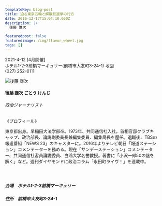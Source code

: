 ```yaml
---
templateKey: blog-post
title: 迫る東京五輪と解散総選挙の行方
date: 2016-12-17T15:04:10.000Z
description: |+
  後藤 謙次

featuredpost: false
featuredimage: /img/flavor_wheel.jpg
tags: []
---
```

2021-4-12 \[4月開催]<br />
ホテル1-2-3前橋マーキュリー(前橋市大友町3-24-1)    地図<br />
(027) 252-0111<br  />

![後藤 謙次](/img/04-1x.jpg "後藤 謙次 ごとう けんじ")

#### **後藤 謙次 ごとう けんじ<br />**

###### 政治ジャーナリスト<br />

《プロフィール》

東京都出身。早稲田大法学部卒。1973年、共同通信社入社。首相官邸クラブキャップ、政治部長、論説副委員長兼編集委員、編集局長を歴任。退職後、TBSの報道番組「NEWS 23」のキャスターに。2016年よりテレビ朝日「報道ステーション」コメンテーターを務める。現在「サンデーステーション」コメンテーター、共同通信社客員論説委員、白鴎大学名誉教授。著書に「小沢一郎50の謎を解く」など。週刊ダイヤモンドに政治コラム「永田町ライヴ！」を連載中。

##### <br />

##### 会場　ホテル1-2-3前橋マーキュリー<br />

##### 住所　前橋市大友町3-24-1